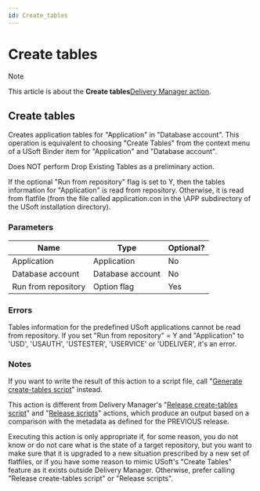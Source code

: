 ```yaml
---
id: Create_tables
---
```


# Create tables



> [!NOTE]
> This article is about the **Create tables**[Delivery Manager action](/docs/Continuous%20delivery/Delivery%20Manager%20actions%20by%20name).

## **Create tables**

Creates application tables for "Application" in "Database account". This operation is equivalent to choosing "Create Tables" from the context menu of a USoft Binder item for "Application" and "Database account".

Does NOT perform Drop Existing Tables as a preliminary action.

If the optional "Run from repository" flag is set to Y, then the tables information for "Application" is read from repository. Otherwise, it is read from flatfile (from the file called application.con in the \\APP subdirectory of the USoft installation directory).

### Parameters

|**Name**|**Type**|**Optional?**|
|--------|--------|--------|
|Application|Application|No      |
|Database account|Database account|No      |
|Run from repository|Option flag|Yes     |



### Errors

Tables information for the predefined USoft applications cannot be read from repository. If you set "Run from repository" = Y and "Application" to 'USD', 'USAUTH', 'USTESTER', 'USERVICE' or 'UDELIVER', it's an error.

### Notes

If you want to write the result of this action to a script file, call "[Generate create-tables script](/docs/Continuous%20delivery/Delivery%20Manager%20actions%20by%20name/Generate%20createtables%20script.md)" instead.

This action is different from Delivery Manager's "[Release create-tables script](/docs/Continuous%20delivery/Delivery%20Manager%20actions%20by%20name/Release%20createtables%20script.md)" and "[Release scripts](/docs/Continuous%20delivery/Delivery%20Manager%20actions%20by%20name/Release%20scripts.md)" actions, which produce an output based on a comparison with the metadata as defined for the PREVIOUS release.

Executing this action is only appropriate if, for some reason, you do not know or do not care what is the state of a target repository, but you want to make sure that it is upgraded to a new situation prescribed by a new set of flatfiles, or if you have some reason to mimic USoft's "Create Tables" feature as it exists outside Delivery Manager. Otherwise, prefer calling "Release create-tables script" or "Release scripts".